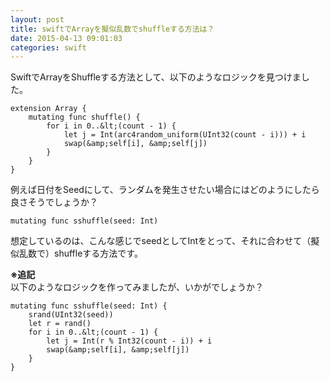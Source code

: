 ```yaml
---
layout: post
title: swiftでArrayを擬似乱数でshuffleする方法は？
date: 2015-04-13 09:01:03
categories: swift
---
```

<p>SwiftでArrayをShuffleする方法として、以下のようなロジックを見つけました。</p>

```
extension Array {
    mutating func shuffle() {
        for i in 0..&lt;(count - 1) {
            let j = Int(arc4random_uniform(UInt32(count - i))) + i
            swap(&amp;self[i], &amp;self[j])
        }
    }
}
```

<p>例えば日付をSeedにして、ランダムを発生させたい場合にはどのようにしたら良さそうでしょうか？</p>

```
mutating func sshuffle(seed: Int)
```

<p>想定しているのは、こんな感じでseedとしてIntをとって、それに合わせて（擬似乱数で）shuffleする方法です。</p>

<p><strong>※追記</strong><br>
以下のようなロジックを作ってみましたが、いかがでしょうか？</p>

```
mutating func sshuffle(seed: Int) {
    srand(UInt32(seed))
    let r = rand()
    for i in 0..&lt;(count - 1) {
        let j = Int(r % Int32(count - i)) + i
        swap(&amp;self[i], &amp;self[j])
    }
}
```
